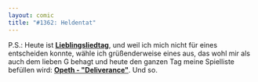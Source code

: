 ```yaml
---
layout: comic
title: "#1362: Heldentat"
---
```


P.S.:
Heute ist <a href="http://www.fonflatter.de/kalender"><strong>Lieblingsliedtag</strong></a>, und weil ich mich nicht für eines entscheiden konnte, wähle ich grüßenderweise eines aus, das wohl mir als auch dem lieben G behagt und heute den ganzen Tag meine Spielliste befüllen wird: <a href="http://www.youtube.com/watch?v=w5LmbsVn9vA" tagret="_blank"><strong>Opeth - "Deliverance"</strong></a>.
Und so.
